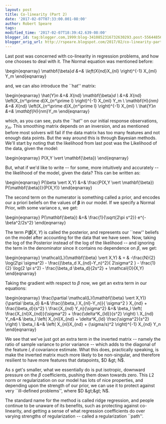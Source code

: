 ```yaml
---
layout: post
title: Co-linearity (Part 2)
date: '2017-02-07T07:33:00.001-08:00'
author: Robert Speare
tags: 
modified_time: '2017-02-07T18:39:42.639-08:00'
blogger_id: tag:blogger.com,1999:blog-3410852316732630293.post-5564485600906432
blogger_orig_url: http://rspeare.blogspot.com/2017/02/co-linearity-part-2.html
---
```


<div dir="ltr" style="text-align: left;" trbidi="on">Last post was concerned 
with co-linearity in regression problems, and how one chooses to deal with it. 
The Normal equation was mentioned before: 

\begin{eqnarray} 
\mathbf{\beta}_d &amp;=&amp; \left(X_{nd}X_{nl} \right)^{-1} X_{ml} Y_m 
\end{eqnarray} 

and, we can also introduce the ``hat'' matrix: 

\begin{eqnarray} 
\hat{Y}_n &amp;=&amp; X_{nd} \mathbf{\beta}_d \\ 
&amp;=&amp; X_{nd} \left(X_{n^\prime d}X_{n^\prime l} \right)^{-1} X_{ml} Y_m 
\\ 
\mathbf{H}_{nm} &amp;=&amp; X_{nd} \left(X_{n^\prime d}X_{n^\prime l} 
\right)^{-1} X_{ml} \\ 
\hat{Y}_n &amp;=&amp; \mathbf{H}_{nm}Y_m 
\end{eqnarray} 

which, as you can see, puts the ``hat'' on our initial response observations, 
$y_m$. This smoothing matrix depends on an inversion, and as mentioned before 
most solvers will fail if the data matrix has too many features and not enough 
data points. But the way around this is through Bayesian methods. We'll start 
by noting that the likelihood from last post was the Likelihood of the data, 
given the model: 

\begin{eqnarray} 
P(X,Y \vert \mathbf{\beta}) 
\end{eqnarray} 

But, what if we'd like to write -- for some, more intuitively and accurately 
-- the likelihood of the model, given the data? This can be written as: 

\begin{eqnarray} 
P(\beta \vert X,Y) &amp;=&amp; \frac{P(X,Y \vert \mathbf{\beta}) 
P(\mathbf{\beta})}{P(X,Y)} 
\end{eqnarray} 

The second term on the numerator is something called a prior, and encodes our 
a priori beliefs on the values of $\mathbf{\beta}$ in our model. If we specify 
a Normal Prior, with some variance $s$, we get: 

\begin{eqnarray} 
P(\mathbf{\beta}) &amp;=&amp; \frac{1}{\sqrt{2\pi s^2}} e^{-\beta^2/2s^2} 
\end{eqnarray} 

The term $P(\mathbf{\beta} \vert X,Y)$ is called the posterior, and represents 
our ``new'' beliefs on the model after accounting for the data that we have 
seen. Now, taking the log of the Posterior instead of the log of the 
likelihood -- and ignoring the term in the denominator since it contains no 
dependence on $\beta$, we get: 

\begin{eqnarray} 
\mathcal{L}(\mathbf{\beta} \vert X,Y) &amp; = &amp; -\frac{N}{2} \log(2\pi 
\sigma^2) - \frac{(\beta_d X_{nd}-Y_n)^2}{ 2\sigma^2 } - \frac{1}{2} \log(2 
\pi s^2) - \frac{\beta_d \beta_d}{2s^2} + \mathcal{O}(X,Y) 
\end{eqnarray} 

Taking the gradient with respect to $\beta$ now, we get an extra term in our 
equations: 

\begin{eqnarray} 
\frac{\partial \mathcal{L}(\mathbf{\beta} \vert X,Y)}{\partial \beta_d} 
&amp;=&amp; \frac{(\beta_l X_{nl}-Y_n)}{ \sigma^2 } X_{nd} + 
\frac{\beta_d}{s^2} \\ 
\frac{X_{nd} Y_n}{\sigma^2} &amp;=&amp; \beta_l \left( 
\frac{X_{nl}X_{nd}}{\sigma^2} + \frac{\delta^K_{ld}}{s^2} \right) \\ 
X_{nd} Y_n&amp;=&amp; \beta_l \left( X_{nl}X_{nd} + \delta^K_{ld} 
\frac{\sigma^2}{s^2} \right) \\ 
\beta_l &amp;=&amp; \left( X_{nl}X_{nd} +  (\sigma/s)^2 \right)^{-1} X_{nd} 
Y_n 
\end{eqnarray} 

We see that we've just got an extra term in the inverted matrix -- namely the 
ratio of sample variance to prior variance -- which adds to the diagonal of 
the feature $l,d$ covariance estimate. What this does, practically speaking, 
is make the inverted matrix much more likely to be non-singular, and therefore 
resilient to have more features that datapoints, $D &gt; N$. 

As $s$ get's smaller, what we essentially do is put isotropic, downward 
pressure on the $\beta$ coefficients, pushing them down towards zero. This 
$L2$ norm or regularization on our model has lots of nice properties, and 
depending upon the strength of our prior, we can use it to protect against 
very ``ill-defined problems'', where $D &gt;&gt; N$. 

The standard name for the method is called ridge regression, and people 
continue to be unaware of its benefits, such as protecting against 
co-linearity, and getting a sense of what regression coefficients do over 
varying strengths of regularization -- called a regularization ``path''. 